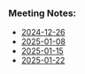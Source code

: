 ### Meeting Notes:

- [2024-12-26](2024-12-26.md)
- [2025-01-08](2025-01-08.md)
- [2025-01-15](2025-01-15.md)
- [2025-01-22](2025-01-22.md)



